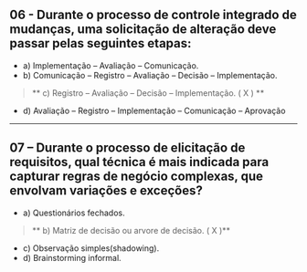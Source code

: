 ## 06 - Durante o processo de controle integrado de mudanças, uma solicitação de alteração deve passar pelas seguintes etapas:

- a) Implementação – Avaliação – Comunicação.
- b) Comunicação – Registro – Avaliação – Decisão – Implementação.   

> ** c) Registro – Avaliação – Decisão – Implementação.                  ( X ) **

- d) Avaliação – Registro – Implementação – Comunicação – Aprovação 

---

## 07 – Durante o processo de elicitação de requisitos, qual técnica é mais indicada para capturar regras de negócio complexas, que envolvam variações e exceções?

- a) Questionários fechados.

> ** b) Matriz de decisão ou arvore de decisão.                   ( X )** 

- c) Observação simples(shadowing).
- d) Brainstorming informal.
